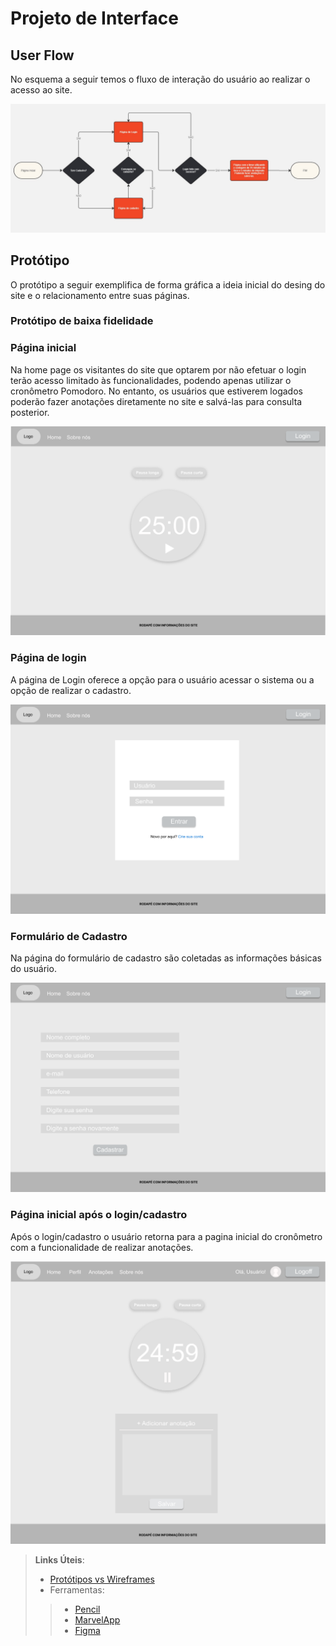 
# Projeto de Interface

## User Flow
No esquema a seguir temos o fluxo de interação do usuário ao realizar o acesso ao site.  

<a href="Flow Chart"> <img src="img/FlowchartAj.jpg"></a>

## Protótipo

O protótipo a seguir exemplifica de forma gráfica a ideia inicial do desing do site e o relacionamento entre suas páginas.

### Protótipo de baixa fidelidade

### Página inicial

Na home page os visitantes do site que optarem por não efetuar o login terão acesso limitado às funcionalidades, podendo apenas utilizar o cronômetro Pomodoro. No entanto, os usuários que estiverem logados poderão fazer anotações diretamente no site e salvá-las para consulta posterior.

<a href="Página inicial"> <img src="img/BaixaFidelidade/001-Home.png"></a>

### Página de login

A página de Login oferece a opção para o usuário acessar o sistema ou a opção de realizar o cadastro.

<a href="Página inicial"> <img src="img/BaixaFidelidade/002-pag-login.png"></a>

### Formulário de Cadastro

Na página do formulário de cadastro são coletadas as informações básicas do usuário.

<a href="Formulário de Cadastro"> <img src="img/BaixaFidelidade/003-pag-cadastro.png"></a>
 
### Página inicial após o login/cadastro

Após o login/cadastro o usuário retorna para a pagina inicial do cronômetro com a funcionalidade de realizar anotações.

<a href="Página inicial"> <img src="img/BaixaFidelidade/004-logado.png"></a>

> **Links Úteis**:
> - [Protótipos vs Wireframes](https://www.nngroup.com/videos/prototypes-vs-wireframes-ux-projects/)
>- Ferramentas:
>> - [Pencil](https://pencil.evolus.vn/)
>> - [MarvelApp](https://marvelapp.com/)
>> - [Figma](https://www.figma.com/)


